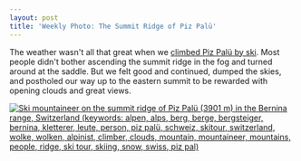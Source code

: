 ```yaml
---
layout: post
title: 'Weekly Photo: The Summit Ridge of Piz Palü'
---
```


The weather wasn't all that great when we [climbed Piz Palü by ski](http://www.danielarndt.com/trips/show/308-piz-palu-3882-m-east-summit-via-normal-route-ski-tour). Most people didn't bother ascending the summit ridge in the fog and turned around at the saddle. But we felt good and continued, dumped the skies, and postholed our way up to the eastern summit to be rewarded with opening clouds and great views.

<a href="https://danielarndt.com/albums/show/2260-piz-palu"><img alt="Ski mountaineer on the summit ridge of Piz Palü (3901 m) in the Bernina range, Switzerland (keywords: alpen, alps, berg, berge, bergsteiger, bernina, kletterer, leute, person, piz palü, schweiz, skitour, switzerland, wolke, wolken, alpinist, climber, clouds, mountain, mountaineer, mountains, people, ridge, ski tour, skiing, snow, swiss, piz pal)" src="http://photodb.danielarndt.com/2010/2010-0328-PizPalue/2010-0328-132648-2846.4.jpg" title="Ski mountaineer on the summit ridge of Piz Palü (3901 m) in the Bernina range, Switzerland (keywords: alpen, alps, berg, berge, bergsteiger, bernina, kletterer, leute, person, piz palü, schweiz, skitour, switzerland, wolke, wolken, alpinist, climber, clouds, mountain, mountaineer, mountains, people, ridge, ski tour, skiing, snow, swiss, piz pal)" /></a>
